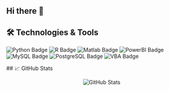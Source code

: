 ## Hi there 👋

<!--
**Marc-Sahakian/Marc-Sahakian** is a ✨ _special_ ✨ repository because its `README.md` (this file) appears on your GitHub profile.

Here are some ideas to get you started:

- 🔭 I’m currently working on ...
- 🌱 I’m currently learning ...
- 👯 I’m looking to collaborate on ...
- 🤔 I’m looking for help with ...
- 💬 Ask me about ...
- 📫 How to reach me: ...
- 😄 Pronouns: ...
- ⚡ Fun fact: ...
-->
## 🛠️ Technologies & Tools
<p>
  <img src="https://img.shields.io/badge/Python-3776AB?style=for-the-badge&logo=python&logoColor=white" alt="Python Badge"/>
  <img src="https://img.shields.io/badge/R-276DC3?style=for-the-badge&logo=r&logoColor=white" alt="R Badge"/>
  <img src="https://img.shields.io/badge/Matlab-0076A8?style=for-the-badge&logo=mathworks&logoColor=white" alt="Matlab Badge"/>
  <img src="https://img.shields.io/badge/PowerBI-F2C811?style=for-the-badge&logo=powerbi&logoColor=black" alt="PowerBI Badge"/>
  <img src="https://img.shields.io/badge/MySQL-4479A1?style=for-the-badge&logo=mysql&logoColor=white" alt="MySQL Badge"/>
  <img src="https://img.shields.io/badge/PostgreSQL-4169E1?style=for-the-badge&logo=postgresql&logoColor=white" alt="PostgreSQL Badge"/>
  <img src="https://img.shields.io/badge/VBA-0095D5?style=for-the-badge&logo=Microsoft&logoColor=white" alt="VBA Badge"/>
</p>
## 📈 GitHub Stats
<p align="center">
  <img src="https://github-readme-stats.vercel.app/api?username=YOUR_USERNAME&show_icons=true&theme=radical" alt="GitHub Stats"/>
</p>
